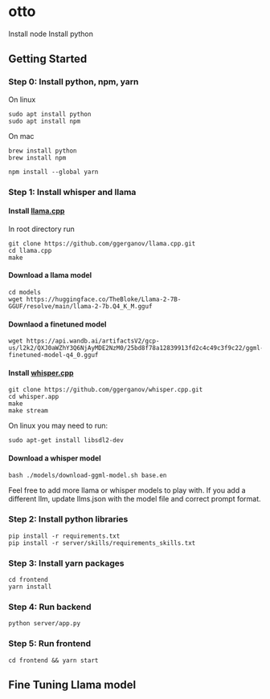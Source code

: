 # otto

Install node
Install python

## Getting Started

### Step 0: Install python, npm, yarn

On linux
```
sudo apt install python
sudo apt install npm
```

On mac
```
brew install python
brew install npm
```

```
npm install --global yarn
```

### Step 1: Install whisper and llama

#### Install [llama.cpp](https://github.com/ggerganov/llama.cpp)

In root directory run

```
git clone https://github.com/ggerganov/llama.cpp.git
cd llama.cpp
make
```

#### Download a llama model

```
cd models
wget https://huggingface.co/TheBloke/Llama-2-7B-GGUF/resolve/main/llama-2-7b.Q4_K_M.gguf
```

#### Downlaod a finetuned model

```
wget https://api.wandb.ai/artifactsV2/gcp-us/l2k2/QXJ0aWZhY3Q6NjAyMDE2NzM0/25bd8f78a12839913fd2c4c49c3f9c22/ggml-finetuned-model-q4_0.gguf
```

#### Install [whisper.cpp](https://github.com/ggerganov/whisper.cpp)

```
git clone https://github.com/ggerganov/whisper.cpp.git
cd whisper.app
make
make stream
```

On linux you may need to run:

```
sudo apt-get install libsdl2-dev
```

#### Download a whisper model

```
bash ./models/download-ggml-model.sh base.en
```

Feel free to add more llama or whisper models to play with. If you add a different llm, update llms.json with the model file and correct prompt format.

### Step 2: Install python libraries

```
pip install -r requirements.txt
pip install -r server/skills/requirements_skills.txt
```

### Step 3: Install yarn packages

```
cd frontend 
yarn install
```

### Step 4: Run backend

```
python server/app.py
```

### Step 5: Run frontend

```
cd frontend && yarn start
```

## Fine Tuning Llama model
